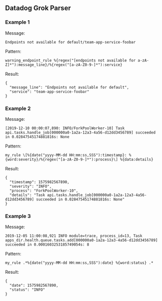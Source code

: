 ## Datadog Grok Parser

### Example 1

Message: 

```
Endpoints not available for default/team-app-service-foobar
```

Pattern:

```
warning_endpoint_rule %{regex("[endpoints not available for a-zA-Z]*"):message_line}/%{regex("[a-zA-Z0-9-]*"):service}
```

Result:

```
{
  "message_line": "Endpoints not available for default",
  "service": "team-app-service-foobar"
}
```

### Example 2

Message:

```
[2019-12-10 00:00:07,890: INFO/ForkPoolWorker-10] Task api.tasks.handle_job[000000a0-1a2a-12a3-4a56-d12dd3456789] succeeded in 0.02847545174881816s: None
```

Pattern:

```
my_rule \[%{date("yyyy-MM-dd HH:mm:ss,SSS"):timestamp}: %{word:severity}/%{regex("[a-zA-Z0-9-]*"):process}\] %{data:details}
```

Result:

```
{
  "timestamp": 1575982567890,
  "severity": "INFO",
  "process": "ForkPoolWorker-10",
  "details": "Task api.tasks.handle_job[000000a0-1a2a-12a3-4a56-d12dd3456789] succeeded in 0.02847545174881816s: None"
}
```

### Example 3

Message:

```
2019-12-05 11:00:08,921 INFO module=trace, process_id=13, Task apps_dir.health.queue.tasks.add[000000a0-1a2a-12a3-4a56-d12dd3456789] succeeded in 0.0001603253185749054s: 8
```

Pattern:

```
my_rule .*%{date("yyyy-MM-dd HH:mm:ss,SSS"):date} %{word:status} .*
```

Result:

```
{
  "date": 1575982567890,
  "status": "INFO" 
}
```

